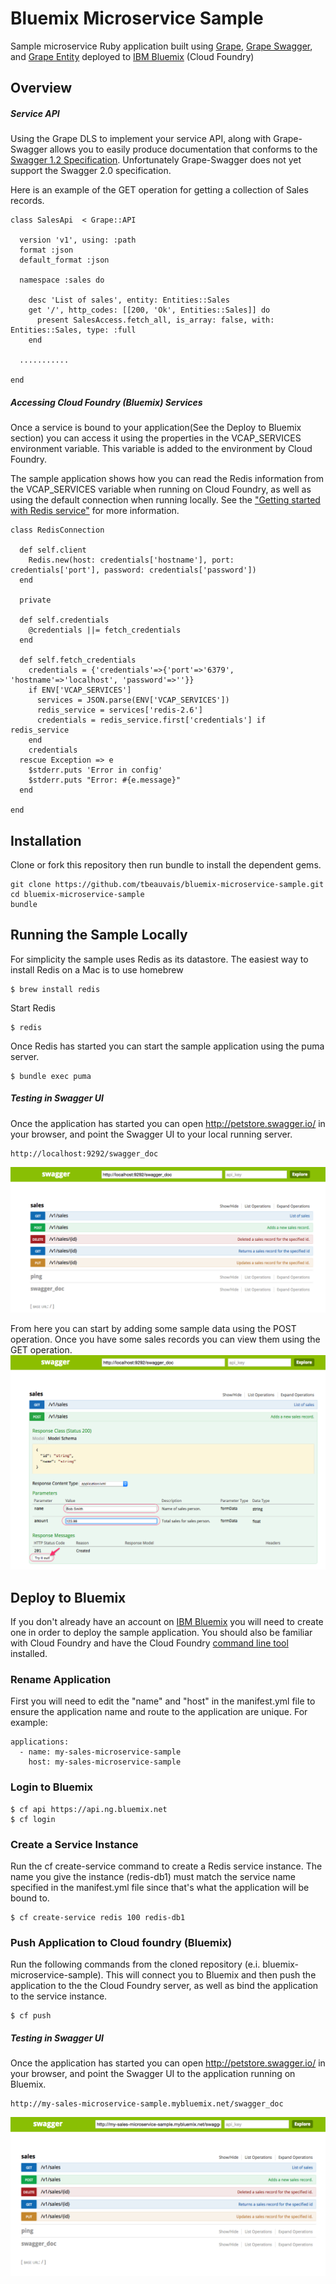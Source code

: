 Bluemix Microservice Sample
==================


Sample microservice Ruby application built using [Grape](https://github.com/intridea/grape), [Grape Swagger](https://github.com/tim-vandecasteele/grape-swagger), and [Grape Entity](https://github.com/intridea/grape-entity) deployed to [IBM Bluemix](https://ace.ng.bluemix.net) (Cloud Foundry)

## Overview

##### Service API
Using the Grape DLS to implement your service API, along with Grape-Swagger allows you to easily produce documentation that conforms to the [Swagger 1.2 Specification](https://github.com/swagger-api/swagger-spec). Unfortunately Grape-Swagger does not yet support the Swagger 2.0 specification.

Here is an example of the GET operation for getting a collection of Sales records.
```
class SalesApi  < Grape::API

  version 'v1', using: :path
  format :json
  default_format :json

  namespace :sales do

    desc 'List of sales', entity: Entities::Sales
    get '/', http_codes: [[200, 'Ok', Entities::Sales]] do
      present SalesAccess.fetch_all, is_array: false, with: Entities::Sales, type: :full
    end
  
  ...........

end
```

##### Accessing Cloud Foundry (Bluemix) Services
Once a service is bound to your application(See the Deploy to Bluemix section) you can access it using the properties in the VCAP_SERVICES environment variable. This variable is added to the environment by Cloud Foundry.

The sample application shows how you can read the Redis information from the VCAP_SERVICES variable when running on Cloud Foundry, as well as using the default connection when running locally.
See the ["Getting started with Redis service"](https://www.ng.bluemix.net/docs/#services/Redis/index.html) for more information.

```
class RedisConnection

  def self.client
    Redis.new(host: credentials['hostname'], port: credentials['port'], password: credentials['password'])
  end

  private

  def self.credentials
    @credentials ||= fetch_credentials
  end

  def self.fetch_credentials
    credentials = {'credentials'=>{'port'=>'6379', 'hostname'=>'localhost', 'password'=>''}}
    if ENV['VCAP_SERVICES']
      services = JSON.parse(ENV['VCAP_SERVICES'])
      redis_service = services['redis-2.6']
      credentials = redis_service.first['credentials'] if redis_service
    end
    credentials
  rescue Exception => e
    $stderr.puts 'Error in config'
    $stderr.puts "Error: #{e.message}"
  end

end
```



## Installation
Clone or fork this repository then run bundle to install the dependent gems.  

    git clone https://github.com/tbeauvais/bluemix-microservice-sample.git
    cd bluemix-microservice-sample
    bundle



## Running the Sample Locally


For simplicity the sample uses Redis as its datastore. The easiest way to install Redis on a Mac is to use homebrew
```
$ brew install redis
```
Start Redis
```
$ redis
```

Once Redis has started you can start the sample application using the puma server.
```
$ bundle exec puma

```


##### Testing in Swagger UI

Once the application has started you can open http://petstore.swagger.io/ in your browser, and point the Swagger UI to your local running server.

```
http://localhost:9292/swagger_doc
```

![Application Architecture](/doc/swagger_ui.png)

From here you can start by adding some sample data using the POST operation. Once you have some sales records you can view them using the GET operation.
![Application Architecture](/doc/swagger_post.png)


## Deploy to Bluemix
If you don't already have an account on [IBM Bluemix](https://ace.ng.bluemix.net) you will need to create one in order to deploy the sample application. You should also be familiar with Cloud Foundry and have the Cloud Foundry [command line tool](http://docs.cloudfoundry.org/devguide/installcf/whats-new-v6.html) installed. 
   
### Rename Application 
First you will need to edit the "name" and "host" in the manifest.yml file to ensure the application name and route to the application are unique. For example:

    applications:
      - name: my-sales-microservice-sample
        host: my-sales-microservice-sample

### Login to Bluemix
    $ cf api https://api.ng.bluemix.net
    $ cf login
    
### Create a Service Instance
Run the cf create-service command to create a Redis service instance. The name you give the instance (redis-db1) must match the service name specified in the manifest.yml file since that's what the application will be bound to.

    $ cf create-service redis 100 redis-db1

### Push Application to Cloud foundry (Bluemix)
Run the following commands from the cloned repository (e.i. bluemix-microservice-sample). This will connect you to Bluemix and then push the application to the the Cloud Foundry server, as well as bind the application to the service instance. 

    $ cf push


##### Testing in Swagger UI

Once the application has started you can open http://petstore.swagger.io/ in your browser, and point the Swagger UI to the application running on Bluemix.

```
http://my-sales-microservice-sample.mybluemix.net/swagger_doc
```

![Application Architecture](/doc/swagger_ui_bluemix.png)
